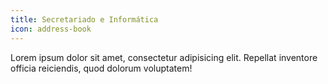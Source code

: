```yaml
---
title: Secretariado e Informática
icon: address-book
---
```


Lorem ipsum dolor sit amet, consectetur adipisicing elit.
Repellat inventore officia reiciendis, quod dolorum voluptatem!